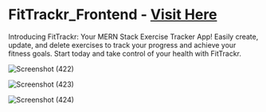 # FitTrackr_Frontend - [Visit Here](https://exercise-tracker-frontend.onrender.com/)
Introducing FitTrackr: Your MERN Stack Exercise Tracker App! Easily create, update, and delete exercises to track your progress and achieve your fitness goals. 
Start today and take control of your health with FitTrackr.


![Screenshot (422)](https://github.com/ROHIT32767/FitTrackr_Frontend/assets/102759922/8b8922f5-3c04-40f7-a98e-98d9559cc554)


![Screenshot (423)](https://github.com/ROHIT32767/FitTrackr_Frontend/assets/102759922/f13d6d32-f3c4-4f1d-9db7-f27de3459cbd)


![Screenshot (424)](https://github.com/ROHIT32767/FitTrackr_Frontend/assets/102759922/5b3a1b2e-e335-4f3d-9acc-169d69a7d313)
